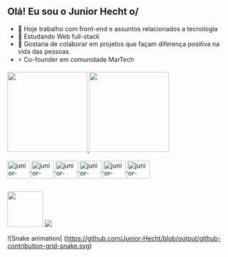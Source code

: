 ## Olá! Eu sou o Junior Hecht o/
- 🔭 Hoje trabalho com front-end e assuntos relacionados a tecnologia
- 🌱 Estudando Web full-stack
- 👯 Gostaria de colaborar em projetos que façam diferença positiva na vida das pessoas
- ⚡ Co-founder em comunidade MarTech

 <div>
  <a href="https://github.com/Junior-Hecht">
  <img height="180em" src="https://github-readme-stats.vercel.app/api?username=Junior-Hecht&show_icons=true&theme=shades-of-purple&include_all_commits=true&count_private=true"/>
  <img height="180em" src="https://github-readme-stats.vercel.app/api/top-langs/?username=Junior-Hecht&layout=compact&langs_count=7&theme=shades-of-purple"/>
</div>
  <div style="display: inline_block"><br>
    <img  align="center" alt="junior-javascript" height="40" width="50"src="https://cdn.jsdelivr.net/gh/devicons/devicon/icons/javascript/javascript-original.svg" />
    <img align="center" alt="junior-html5" height="40" width="50" src="https://cdn.jsdelivr.net/gh/devicons/devicon/icons/html5/html5-original.svg" />
    <img align="center" alt="junior-css3" height="40" width="50" src="https://cdn.jsdelivr.net/gh/devicons/devicon/icons/css3/css3-original.svg" />
        <img align="center" alt="junior-css3" height="40" width="50" src="https://cdn.jsdelivr.net/gh/devicons/devicon/icons/nodejs/nodejs-original-wordmark.svg" />
    <img align="center" alt="junior-css3" height="40" width="50" src="https://cdn.jsdelivr.net/gh/devicons/devicon/icons/amazonwebservices/amazonwebservices-plain-wordmark.svg" />
    <img align="center" alt="junior-css3" height="40" width="50" src="https://cdn.jsdelivr.net/gh/devicons/devicon/icons/linux/linux-original.svg" />

  </div>
  
  ##
  
  <a href="https://api.whatsapp.com/send?phone=5548988232173"><img width="80" src="https://img.shields.io/badge/WhatsApp-25D366?style=for-the-badge&logo=whatsapp&logoColor=white"></a>
  <a href="mailto:juniorhechtjr@gmail.com"><img src="	https://img.shields.io/badge/Gmail-D14836?style=for-the-badge&logo=gmail&logoColor=white"></a>
 
 ![Snake animation]
 (https://github.com/Junior-Hecht/blob/output/github-contribution-grid-snake.svg)
	
 
